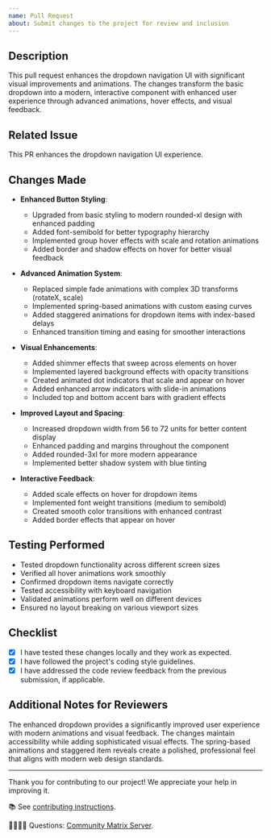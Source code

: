 ```yaml
---
name: Pull Request
about: Submit changes to the project for review and inclusion
---
```


## Description

This pull request enhances the dropdown navigation UI with significant visual improvements and animations. The changes transform the basic dropdown into a modern, interactive component with enhanced user experience through advanced animations, hover effects, and visual feedback.

## Related Issue

This PR enhances the dropdown navigation UI experience.

## Changes Made

- **Enhanced Button Styling**: 
  - Upgraded from basic styling to modern rounded-xl design with enhanced padding
  - Added font-semibold for better typography hierarchy
  - Implemented group hover effects with scale and rotation animations
  - Added border and shadow effects on hover for better visual feedback

- **Advanced Animation System**:
  - Replaced simple fade animations with complex 3D transforms (rotateX, scale)
  - Implemented spring-based animations with custom easing curves
  - Added staggered animations for dropdown items with index-based delays
  - Enhanced transition timing and easing for smoother interactions

- **Visual Enhancements**:
  - Added shimmer effects that sweep across elements on hover
  - Implemented layered background effects with opacity transitions
  - Created animated dot indicators that scale and appear on hover
  - Added enhanced arrow indicators with slide-in animations
  - Included top and bottom accent bars with gradient effects

- **Improved Layout and Spacing**:
  - Increased dropdown width from 56 to 72 units for better content display
  - Enhanced padding and margins throughout the component
  - Added rounded-3xl for more modern appearance
  - Implemented better shadow system with blue tinting

- **Interactive Feedback**:
  - Added scale effects on hover for dropdown items
  - Implemented font weight transitions (medium to semibold)
  - Created smooth color transitions with enhanced contrast
  - Added border effects that appear on hover

## Testing Performed

- Tested dropdown functionality across different screen sizes
- Verified all hover animations work smoothly
- Confirmed dropdown items navigate correctly
- Tested accessibility with keyboard navigation
- Validated animations perform well on different devices
- Ensured no layout breaking on various viewport sizes

## Checklist

- [x] I have tested these changes locally and they work as expected.
- [x] I have followed the project's coding style guidelines.
- [x] I have addressed the code review feedback from the previous submission, if applicable.

## Additional Notes for Reviewers

The enhanced dropdown provides a significantly improved user experience with modern animations and visual feedback. The changes maintain accessibility while adding sophisticated visual effects. The spring-based animations and staggered item reveals create a polished, professional feel that aligns with modern web design standards.

---

Thank you for contributing to our project! We appreciate your help in improving it.

📚 See [contributing instructions](https://github.com/sugarlabs/www-v2/blob/master/README.md).

🙋🏾🙋🏼 Questions: [Community Matrix Server](https://matrix.to/#/#sugar:matrix.org). 